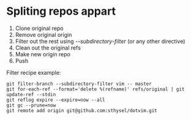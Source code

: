 # Spliting repos appart

1. Clone original repo
1. Remove original origin
1. Filter out the rest using *--subdirectory-filter* (or any other directive)
1. Clean out the original refs
1. Make new origin repo 
1. Push


Filter recipe example:
```
git filter-branch --subdirectory-filter vim -- master
git for-each-ref --format='delete %(refname)' refs/original | git update-ref --stdin
git reflog expire --expire=now --all
git gc --prune=now
git remote add origin git@github.com:sthysel/dotvim.git
```
